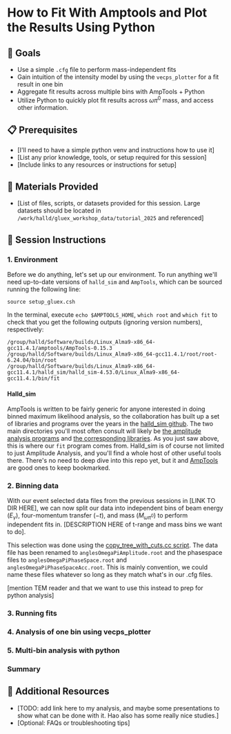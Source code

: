 # How to Fit With Amptools and Plot the Results Using Python

## :dart: Goals
- Use a simple `.cfg` file to perform mass-independent fits
- Gain intuition of the intensity model by using the `vecps_plotter` for a fit result in one bin
- Aggregate fit results across multiple bins with AmpTools + Python
- Utilize Python to quickly plot fit results across $\omega\pi^0$ mass, and access other information.

## :clipboard: Prerequisites
- [I'll need to have a simple python venv and instructions how to use it]
- [List any prior knowledge, tools, or setup required for this session]
- [Include links to any resources or instructions for setup]

## :file_folder: Materials Provided
- [List of files, scripts, or datasets provided for this session. Large datasets should be located in `/work/halld/gluex_workshop_data/tutorial_2025` and referenced]

## :memo: Session Instructions
### 1. Environment
Before we do anything, let's set up our environment. To run anything we'll need up-to-date versions of `halld_sim` and `AmpTools`, which can be sourced running the following line:
```
source setup_gluex.csh
```
In the terminal, execute `echo $AMPTOOLS_HOME`, `which root` and `which fit` to check that you get the following outputs (ignoring version numbers), respectively:
```
/group/halld/Software/builds/Linux_Alma9-x86_64-gcc11.4.1/amptools/AmpTools-0.15.3
/group/halld/Software/builds/Linux_Alma9-x86_64-gcc11.4.1/root/root-6.24.04/bin/root
/group/halld/Software/builds/Linux_Alma9-x86_64-gcc11.4.1/halld_sim/halld_sim-4.53.0/Linux_Alma9-x86_64-gcc11.4.1/bin/fit
```
#### Halld_sim
AmpTools is written to be fairly generic for anyone interested in doing binned maximum likelihood analysis, so the collaboration has built up a set of libraries and programs over the years in the [halld_sim github](https://github.com/JeffersonLab/halld_sim/tree/master). The two main directories you'll most often consult will likely be [the amplitude analysis programs](https://github.com/JeffersonLab/halld_sim/tree/master/src/programs/AmplitudeAnalysis) and [the corresponding libraries](https://github.com/JeffersonLab/halld_sim/tree/master/src/libraries). As you just saw above, this is where our `fit` program comes from. Halld_sim is of course not limited to just Amplitude Analysis, and you'll find a whole host of other useful tools there. There's no need to deep dive into this repo yet, but it and [AmpTools](https://github.com/mashephe/AmpTools) are good ones to keep bookmarked.

### 2. Binning data
With our event selected data files from the previous sessions in [LINK TO DIR HERE], we can now split our data into independent bins of beam energy $(E_\gamma)$, four-momentum transfer $(-t)$, and  mass $(M_{\omega\pi^0})$ to perform independent fits in. [DESCRIPTION HERE of t-range and mass bins we want to do].

This selection was done using the [copy_tree_with_cuts.cc script](./scripts/copy_tree_with_cuts.C). The data file has been renamed to `anglesOmegaPiAmplitude.root` and the phasespace files to `anglesOmegaPiPhaseSpace.root` and `anglesOmegaPiPhaseSpaceAcc.root`. This is mainly convention, we could name these files whatever so long as they match what's in our .cfg files.

[mention TEM reader and that we want to use this instead to prep for python analysis]

### 3. Running fits

### 4. Analysis of one bin using vecps_plotter

### 5. Multi-bin analysis with python

### Summary 

## :link: Additional Resources
- [TODO: add link here to my analysis, and maybe some presentations to show what can be done with it. Hao also has some really nice studies.]
- [Optional: FAQs or troubleshooting tips]